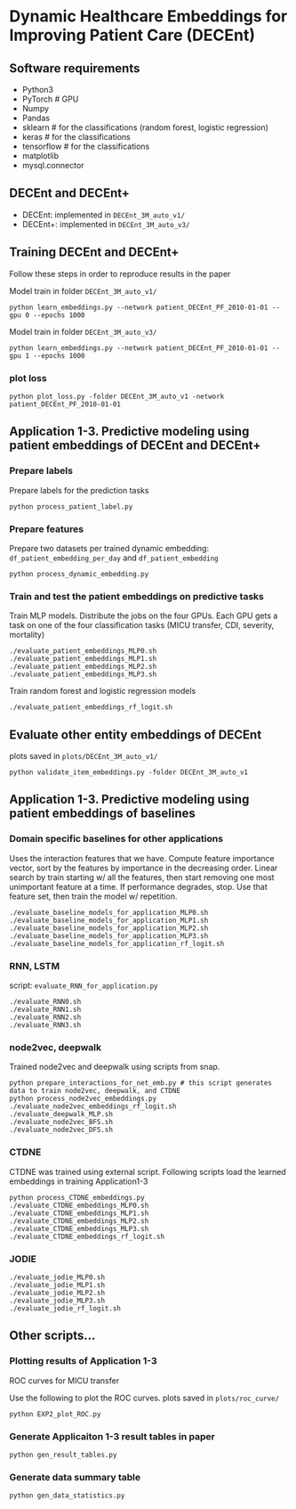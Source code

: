 # Dynamic Healthcare Embeddings for Improving Patient Care (DECEnt)

## Software requirements
- Python3
- PyTorch # GPU
- Numpy
- Pandas
- sklearn # for the classifications (random forest, logistic regression)
- keras # for the classifications
- tensorflow # for the classifications
- matplotlib
- mysql.connector

## DECEnt and DECEnt+

- DECEnt: implemented in `DECEnt_3M_auto_v1/`
- DECEnt+: implemented in `DECEnt_3M_auto_v3/`

## Training DECEnt and DECEnt+
Follow these steps in order to reproduce results in the paper

Model train in folder `DECEnt_3M_auto_v1/`
```
python learn_embeddings.py --network patient_DECEnt_PF_2010-01-01 --gpu 0 --epochs 1000
```

Model train in folder `DECEnt_3M_auto_v3/`
```
python learn_embeddings.py --network patient_DECEnt_PF_2010-01-01 --gpu 1 --epochs 1000
```

### plot loss
```
python plot_loss.py -folder DECEnt_3M_auto_v1 -network patient_DECEnt_PF_2010-01-01
```

## Application 1-3. Predictive modeling using patient embeddings of DECEnt and DECEnt+

### Prepare labels

Prepare labels for the prediction tasks
```
python process_patient_label.py
```

### Prepare features 

Prepare two datasets per trained dynamic embedding: `df_patient_embedding_per_day` and `df_patient_embedding`
```
python process_dynamic_embedding.py
```

### Train and test the patient embeddings on predictive tasks

Train MLP models. Distribute the jobs on the four GPUs. Each GPU gets a task on one of the four classification tasks (MICU transfer, CDI, severity, mortality) 
```
./evaluate_patient_embeddings_MLP0.sh
./evaluate_patient_embeddings_MLP1.sh
./evaluate_patient_embeddings_MLP2.sh
./evaluate_patient_embeddings_MLP3.sh
```

Train random forest and logistic regression models
```
./evaluate_patient_embeddings_rf_logit.sh
```

## Evaluate other entity embeddings of DECEnt

plots saved in `plots/DECEnt_3M_auto_v1/`
```
python validate_item_embeddings.py -folder DECEnt_3M_auto_v1
```

## Application 1-3. Predictive modeling using patient embeddings of baselines

### Domain specific baselines for other applications

Uses the interaction features that we have. Compute feature importance vector, sort by the features by importance in the decreasing order.
Linear search by train starting w/ all the features, then start removing one most unimportant feature at a time. If performance degrades, stop.
Use that feature set, then train the model w/ repetition.
```
./evaluate_baseline_models_for_application_MLP0.sh
./evaluate_baseline_models_for_application_MLP1.sh
./evaluate_baseline_models_for_application_MLP2.sh
./evaluate_baseline_models_for_application_MLP3.sh
./evaluate_baseline_models_for_application_rf_logit.sh
```

### RNN, LSTM

script: `evaluate_RNN_for_application.py`
```
./evaluate_RNN0.sh
./evaluate_RNN1.sh
./evaluate_RNN2.sh
./evaluate_RNN3.sh
```

### node2vec, deepwalk

Trained node2vec and deepwalk using scripts from snap.
```
python prepare_interactions_for_net_emb.py # this script generates data to train node2vec, deepwalk, and CTDNE
python process_node2vec_embeddings.py
./evaluate_node2vec_embeddings_rf_logit.sh
./evaluate_deepwalk_MLP.sh
./evaluate_node2vec_BFS.sh
./evaluate_node2vec_DFS.sh
```

### CTDNE
CTDNE was trained using external script. Following scripts load the learned embeddings in training Application1-3
```
python process_CTDNE_embeddings.py
./evaluate_CTDNE_embeddings_MLP0.sh
./evaluate_CTDNE_embeddings_MLP1.sh
./evaluate_CTDNE_embeddings_MLP2.sh
./evaluate_CTDNE_embeddings_MLP3.sh
./evaluate_CTDNE_embeddings_rf_logit.sh
```

### JODIE

```
./evaluate_jodie_MLP0.sh
./evaluate_jodie_MLP1.sh
./evaluate_jodie_MLP2.sh
./evaluate_jodie_MLP3.sh
./evaluate_jodie_rf_logit.sh
```

## Other scripts... 

### Plotting results of Application 1-3

ROC curves for MICU transfer

Use the following to plot the ROC curves. plots saved in `plots/roc_curve/`
```
python EXP2_plot_ROC.py
```

### Generate Applicaiton 1-3 result tables in paper 

```
python gen_result_tables.py
```

### Generate data summary table

```
python gen_data_statistics.py
```
